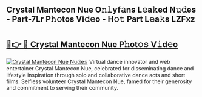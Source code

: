 ## Crystal Mantecon Nue O𝚗𝚕yf𝚊ns L𝚎a𝚔ed N𝚞𝚍es - Part-7Lr P𝚑𝚘tos Vi𝚍𝚎o - H𝚘𝚝 Part L𝚎a𝚔s LZFxz

# <h2><a href="http://kf8ct5f.oniu.top/?m=Crystal+Mantecon+Nue">🔗👉 🔴 Crystal Mantecon Nue P𝚑ot𝚘𝚜 V𝚒d𝚎o</a></h2>

[![Crystal Mantecon Nue Nu𝚍e𝚜](https://i.imgur.com/0qMVB7G.gif)](http://kf8ct5f.oniu.top/?m=Crystal+Mantecon+Nue)
Virtual dance innovator and web entertainer Crystal Mantecon Nue, celebrated for disseminating dance and lifestyle inspiration through solo and collaborative dance acts and short films. Selfless volunteer Crystal Mantecon Nue, famed for their generosity and commitment to serving their community.  
